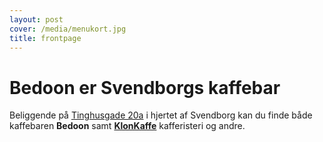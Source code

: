 ```yaml
---
layout: post
cover: /media/menukort.jpg
title: frontpage
---
```

# Bedoon er Svendborgs kaffebar

Beliggende på [Tinghusgade 20a](https://maps.app.goo.gl/bd9ojVKnrBB18Vwd9) i hjertet af Svendborg kan du finde både kaffebaren **Bedoon** samt **[KlonKaffe](https://www.klonkaffe.dk/)** kafferisteri og andre.